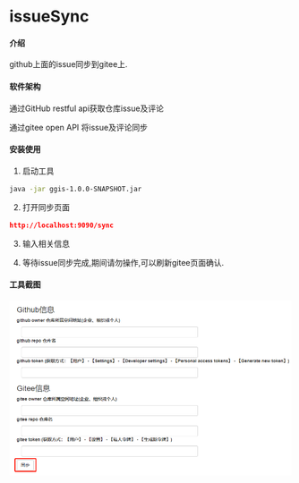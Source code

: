 # issueSync

#### 介绍
github上面的issue同步到gitee上.

#### 软件架构
通过GitHub restful api获取仓库issue及评论

通过gitee open API 将issue及评论同步


#### 安装使用

1.  启动工具
```bash
java -jar ggis-1.0.0-SNAPSHOT.jar
```

2.  打开同步页面
```json
http://localhost:9090/sync
```

3.  输入相关信息

4.  等待issue同步完成,期间请勿操作,可以刷新gitee页面确认.


#### 工具截图
![sync](/doc/sync.png)

